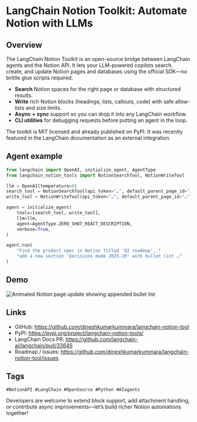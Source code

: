 # LangChain Notion Toolkit: Automate Notion with LLMs

## Overview
The LangChain Notion Toolkit is an open-source bridge between LangChain agents and the Notion API. It lets your LLM-powered copilots search, create, and update Notion pages and databases using the official SDK—no brittle glue scripts required.

- **Search** Notion spaces for the right page or database with structured results.
- **Write** rich Notion blocks (headings, lists, callouts, code) with safe allow-lists and size limits.
- **Async + sync** support so you can drop it into any LangChain workflow.
- **CLI utilities** for debugging requests before putting an agent in the loop.

The toolkit is MIT licensed and already published on PyPI. It was recently featured in the LangChain documentation as an external integration.

## Agent example
```python
from langchain import OpenAI, initialize_agent, AgentType
from langchain_notion_tools import NotionSearchTool, NotionWriteTool

llm = OpenAI(temperature=0)
search_tool = NotionSearchTool(api_token="…", default_parent_page_id="…")
write_tool = NotionWriteTool(api_token="…", default_parent_page_id="…")

agent = initialize_agent(
    tools=[search_tool, write_tool],
    llm=llm,
    agent=AgentType.ZERO_SHOT_REACT_DESCRIPTION,
    verbose=True,
)

agent.run(
    "Find the product spec in Notion titled 'Q2 roadmap', "
    "add a new section 'Decisions made 2025-10' with bullet list …"
)
```

## Demo
![Animated Notion page update showing appended bullet list](docs/images/notion_write_example.gif)

## Links
- GitHub: https://github.com/dineshkumarkummara/langchain-notion-tool
- PyPI: https://pypi.org/project/langchain-notion-tools/
- LangChain Docs PR: https://github.com/langchain-ai/langchain/pull/33645
- Roadmap / issues: https://github.com/dineshkumarkummara/langchain-notion-tool/issues

## Tags
`#NotionAPI #LangChain #OpenSource #Python #AIagents`

Developers are welcome to extend block support, add attachment handling, or contribute async improvements—let’s build richer Notion automations together!
